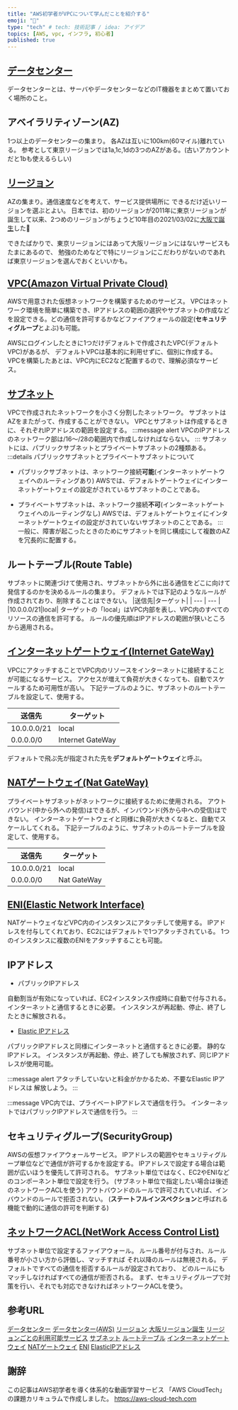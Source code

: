 ```yaml
---
title: "AWS初学者がVPCについて学んだことを紹介する"
emoji: "🔰"
type: "tech" # tech: 技術記事 / idea: アイデア
topics: [AWS, vpc, インフラ, 初心者]
published: true
---
```


## [データセンター](https://aws.amazon.com/jp/compliance/data-center/)

データセンターとは、サーバやデータセンターなどのIT機器をまとめて置いておく場所のこと。


## アベイラリティゾーン(AZ)

1つ以上のデータセンターの集まり。
各AZは互いに100km(60マイル)離れている。
参考として東京リージョンでは1a,1c,1dの3つのAZがある。(古いアカウントだと1bも使えるらしい)

## [リージョン](https://aws.amazon.com/jp/about-aws/global-infrastructure/regions_az/)

AZの集まり。通信速度などを考えて、サービス提供場所に
できるだけ近いリージョンを選ぶとよい。
日本では、初のリージョンが2011年に東京リージョンが誕生して以来、2つめのリージョンがちょうど10年目の2021/03/02に[大阪で誕生](https://aws.amazon.com/jp/local/osaka-region/)した🎉

できたばかりで、東京リージョンにはあって大阪リージョンにはないサービスもたまにあるので、
勉強のためなどで特にリージョンにこだわりがないのであれば東京リージョンを選んでおくといいかも。

## [VPC(Amazon Virtual Private Cloud)](https://aws.amazon.com/jp/vpc/)

AWSで用意された仮想ネットワークを構築するためのサービス。<!--どのリージョンに作成するかを最初に設定する。-->
VPCはネットワーク環境を簡単に構築でき、IPアドレスの範囲の選択やサブネットの作成などを設定できる。どの通信を許可するかなどファイアウォールの設定(**セキュリティグループ**とよぶ)も可能。

AWSにログインしたときに1つだけデフォルトで作成されたVPC(デフォルトVPC)があるが、
デフォルトVPCは基本的に利用せずに、個別に作成する。
VPCを構築したあとは、VPC内にEC2など配置するので、理解必須なサービス。

## [サブネット](https://docs.aws.amazon.com/ja_jp/vpc/latest/userguide/VPC_Subnets.html)

VPCで作成されたネットワークを小さく分割したネットワーク。
サブネットはAZをまたがって、作成することができない。
VPCとサブネットは作成するときに、それぞれIPアドレスの範囲を設定する。
:::message alert
VPCのIPアドレスのネットワーク部は/16〜/28の範囲内で作成しなければならない。
:::
サブネットには、パブリックサブネットとプライベートサブネットの2種類ある。
:::details パブリックサブネットとプライベートサブネットについて

- パブリックサブネットは、ネットワーク接続**可能**(インターネットゲートウェイへのルーティングあり)
AWSでは、デフォルトゲートウェイにインターネットゲートウェイの設定がされているサブネットのことである。

- プライベートサブネットは、ネットワーク接続**不可**(インターネットゲートウェイへのルーティングなし)
AWSでは、デフォルトゲートウェイにインターネットゲートウェイの設定がされていないサブネットのことである。
:::
一般に、障害が起こったときのためにサブネットを同じ構成にして複数のAZを冗長的に配置する。


## ルートテーブル(Route Table)

サブネットに関連づけて使用され、サブネットから外に出る通信をどこに向けて発信するのかを決めるルールの集まり。
デフォルトでは下記のようなルールが作成されており、削除することはできない。
|送信先|ターゲット|
| --- | --- |
|10.0.0.0/21|local|
ターゲットの「local」はVPC内部を表し、VPC内のすべてのリソースの通信を許可する。
ルールの優先順はIPアドレスの範囲が狭いところから適用される。

## [インターネットゲートウェイ(Internet GateWay)](https://docs.aws.amazon.com/ja_jp/vpc/latest/userguide/VPC_Internet_Gateway.html)

VPCにアタッチすることでVPC内のリソースをインターネットに接続することが可能になるサービス。
アクセスが増えて負荷が大きくなっても、自動でスケールするため可用性が高い。
下記テーブルのように、サブネットのルートテーブルを設定して、使用する。

|送信先|ターゲット|
| --- | --- |
|10.0.0.0/21|local|
|0.0.0.0/0|Internet GateWay|

デフォルトで飛ぶ先が指定された先を**デフォルトゲートウェイ**と呼ぶ。

## [NATゲートウェイ(Nat GateWay)](https://docs.aws.amazon.com/ja_jp/vpc/latest/userguide/vpc-nat-gateway.html)

プライベートサブネットがネットワークに接続するために使用される。
アウトバウンド(中から外への発信)はできるが、インバウンド(外から中への受信)はできない。
インターネットゲートウェイと同様に負荷が大きくなると、自動でスケールしてくれる。
下記テーブルのように、サブネットのルートテーブルを設定して、使用する。

|送信先|ターゲット|
| --- | --- |
|10.0.0.0/21|local|
|0.0.0.0/0|Nat GateWay|

## [ENI(Elastic Network Interface)](https://docs.aws.amazon.com/ja_jp/AWSEC2/latest/UserGuide/using-eni.html)

NATゲートウェイなどVPC内のインスタンスにアタッチして使用する。
IPアドレスを付与してくれており、EC2にはデフォルトで1つアタッチされている。
1つのインスタンスに複数のENIをアタッチすることも可能。

## IPアドレス

- パブリックIPアドレス

自動割当が有効になっていれば、EC2インスタンス作成時に自動で付与される。
インターネットと通信するときに必要。
インスタンスが再起動、停止、終了したときに解放される。


- [Elastic IPアドレス](https://docs.aws.amazon.com/ja_jp/AWSEC2/latest/UserGuide/elastic-ip-addresses-eip.html)

パブリックIPアドレスと同様にインターネットと通信するときに必要。
静的なIPアドレス。
インスタンスが再起動、停止、終了しても解放されず、同じIPアドレスが使用可能。

:::message alert
アタッチしていないと料金がかかるため、不要なElastic IPアドレスは
解放しよう。
:::

:::message
VPC内では、プライベートIPアドレスで通信を行う。
インターネットではパブリックIPアドレスで通信を行う。
:::

## セキュリティグループ(SecurityGroup)

AWSの仮想ファイアウォールサービス。
IPアドレスの範囲やセキュリティグループ単位などで通信が許可するかを設定する。
IPアドレスで設定する場合は範囲が広いほうを優先して許可される。
サブネット単位ではなく、EC2やENIなどのコンポーネント単位で設定を行う。
(サブネット単位で指定したい場合は後述のネットワークACLを使う)
アウトバウンドのルールで許可されていれば、インバウンドのルールで拒否されない。
(**ステートフルインスペクション**と呼ばれる機能で動的に通信の許可を判断する)

## [ネットワークACL(NetWork Access Control List)](https://docs.aws.amazon.com/ja_jp/vpc/latest/userguide/vpc-network-acls.html)

サブネット単位で設定するファイアウォール。
ルール番号が付与され、ルール番号が小さい方から評価し、マッチすれば
それ以降のルールは無視される。
デフォルトですべての通信を拒否するルールが設定されており、
どのルールにもマッチしなければすべての通信が拒否される。
まず、セキュリティグループで対策を行い、それでも対応できなければネットワークACLを使う。

## 参考URL

[データセンター](https://kronoz.co.jp/column/03/)
[データセンター(AWS)](https://aws.amazon.com/jp/compliance/data-center/)
[リージョン](https://aws.amazon.com/jp/about-aws/global-infrastructure/regions_az/)
[大阪リージョン誕生](https://aws.amazon.com/jp/local/osaka-region/)
[リージョンごとの利用可能サービス](https://aws.amazon.com/jp/about-aws/global-infrastructure/regional-product-services/)
[サブネット](https://docs.aws.amazon.com/ja_jp/vpc/latest/userguide/VPC_Subnets.html)
[ルートテーブル](https://docs.aws.amazon.com/ja_jp/vpc/latest/userguide/VPC_Route_Tables.html)
[インターネットゲートウェイ](https://docs.aws.amazon.com/ja_jp/vpc/latest/userguide/VPC_Internet_Gateway.html)
[NATゲートウェイ](https://docs.aws.amazon.com/ja_jp/vpc/latest/userguide/vpc-nat-gateway.html)
[ENI](https://docs.aws.amazon.com/ja_jp/AWSEC2/latest/UserGuide/using-eni.html)
[ElasticIPアドレス](https://docs.aws.amazon.com/ja_jp/AWSEC2/latest/UserGuide/elastic-ip-addresses-eip.html)

## 謝辞

この記事はAWS初学者を導く体系的な動画学習サービス
「AWS CloudTech」の課題カリキュラムで作成しました。
https://aws-cloud-tech.com
